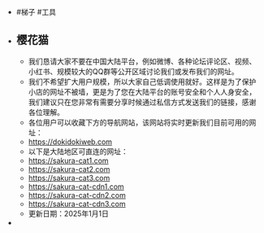 - #梯子 #工具
- ## 樱花猫
	- 我们恳请大家不要在中国大陆平台，例如微博、各种论坛评论区、视频、小红书、规模较大的QQ群等公开区域讨论我们或发布我们的网址。
	- 我们不希望扩大用户规模，所以大家自己低调使用就好。这样是为了保护小店的网址不被墙，更是为了您在大陆平台的账号安全和个人人身安全，我们建议只在您非常有需要分享时候通过私信方式发送我们的链接，感谢各位理解。
	- 各位用户可以收藏下方的导航网站，该网站将实时更新我们目前可用的网址：
	- https://dokidokiweb.com
	- 以下是大陆地区可直连的网址：
	- https://sakura-cat1.com
	- https://sakura-cat2.com
	- https://sakura-cat3.com
	- https://sakura-cat-cdn1.com
	- https://sakura-cat-cdn2.com
	- https://sakura-cat-cdn3.com
	- 更新日期：2025年1月1日
-